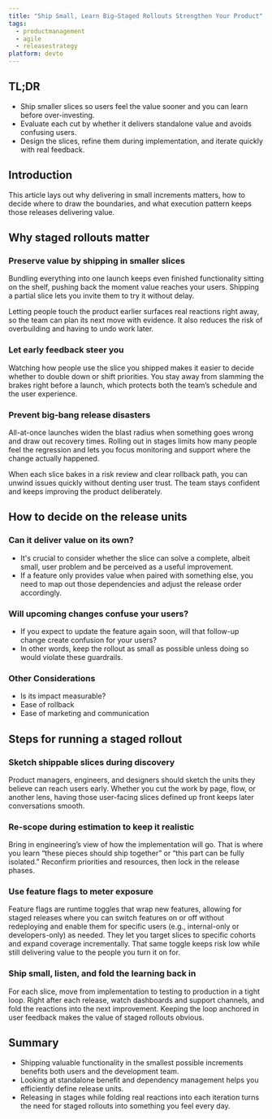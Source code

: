 ```yaml
---
title: "Ship Small, Learn Big—Staged Rollouts Strengthen Your Product"
tags:
  - productmanagement
  - agile
  - releasestrategy
platform: devto
---
```


## TL;DR

- Ship smaller slices so users feel the value sooner and you can learn before over-investing.
- Evaluate each cut by whether it delivers standalone value and avoids confusing users.
- Design the slices, refine them during implementation, and iterate quickly with real feedback.

## Introduction

This article lays out why delivering in small increments matters, how to decide where to draw the boundaries, and what execution pattern keeps those releases delivering value.

## Why staged rollouts matter

### Preserve value by shipping in smaller slices

Bundling everything into one launch keeps even finished functionality sitting on the shelf, pushing back the moment value reaches your users. Shipping a partial slice lets you invite them to try it without delay.

Letting people touch the product earlier surfaces real reactions right away, so the team can plan its next move with evidence. It also reduces the risk of overbuilding and having to undo work later.

### Let early feedback steer you

Watching how people use the slice you shipped makes it easier to decide whether to double down or shift priorities. You stay away from slamming the brakes right before a launch, which protects both the team’s schedule and the user experience.

### Prevent big-bang release disasters

All-at-once launches widen the blast radius when something goes wrong and draw out recovery times. Rolling out in stages limits how many people feel the regression and lets you focus monitoring and support where the change actually happened.

When each slice bakes in a risk review and clear rollback path, you can unwind issues quickly without denting user trust. The team stays confident and keeps improving the product deliberately.

## How to decide on the release units

### Can it deliver value on its own?

- It's crucial to consider whether the slice can solve a complete, albeit small, user problem and be perceived as a useful improvement.
- If a feature only provides value when paired with something else, you need to map out those dependencies and adjust the release order accordingly.

### Will upcoming changes confuse your users?

- If you expect to update the feature again soon, will that follow-up change create confusion for your users?
- In other words, keep the rollout as small as possible unless doing so would violate these guardrails.

### Other Considerations

- Is its impact measurable?
- Ease of rollback
- Ease of marketing and communication

## Steps for running a staged rollout

### Sketch shippable slices during discovery

Product managers, engineers, and designers should sketch the units they believe can reach users early. Whether you cut the work by page, flow, or another lens, having those user-facing slices defined up front keeps later conversations smooth.

### Re-scope during estimation to keep it realistic

Bring in engineering’s view of how the implementation will go. That is where you learn “these pieces should ship together” or “this part can be fully isolated.” Reconfirm priorities and resources, then lock in the release phases.

### Use feature flags to meter exposure

Feature flags are runtime toggles that wrap new features, allowing for staged releases where you can switch features on or off without redeploying and enable them for specific users (e.g., internal-only or developers-only) as needed. They let you target slices to specific cohorts and expand coverage incrementally. That same toggle keeps risk low while still delivering value to the people you turn it on for.

### Ship small, listen, and fold the learning back in

For each slice, move from implementation to testing to production in a tight loop. Right after each release, watch dashboards and support channels, and fold the reactions into the next improvement. Keeping the loop anchored in user feedback makes the value of staged rollouts obvious.

## Summary

- Shipping valuable functionality in the smallest possible increments benefits both users and the development team.
- Looking at standalone benefit and dependency management helps you efficiently define release units.
- Releasing in stages while folding real reactions into each iteration turns the need for staged rollouts into something you feel every day.
